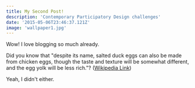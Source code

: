 ```yaml
---
title: My Second Post!
description: 'Contemporary Participatory Design challenges'
date: '2015-05-06T23:46:37.121Z'
image: 'wallpaper1.jpg'
---
```


Wow! I love blogging so much already.

Did you know that "despite its name, salted duck eggs can also be made from
chicken eggs, though the taste and texture will be somewhat different, and the
egg yolk will be less rich."?
([Wikipedia Link](http://en.wikipedia.org/wiki/Salted_duck_egg))

Yeah, I didn't either.
